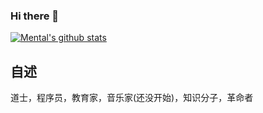 ### Hi there 👋
[![Mental's github stats](https://github-readme-stats.vercel.app/api?username=mentaLwz)](https://github.com/mentaLwz/github-readme-stats)

## 自述   
道士，程序员，教育家，音乐家(还没开始)，知识分子，革命者
<!--
**mentaLwz/mentaLwz** is a ✨ _special_ ✨ repository because its `README.md` (this file) appears on your GitHub profile.

Here are some ideas to get you started:

- 🔭 I’m currently working on ...
- 🌱 I’m currently learning ...
- 👯 I’m looking to collaborate on ...
- 🤔 I’m looking for help with ...
- 💬 Ask me about ...
- 📫 How to reach me: ...
- 😄 Pronouns: ...
- ⚡ Fun fact: ...
-->

